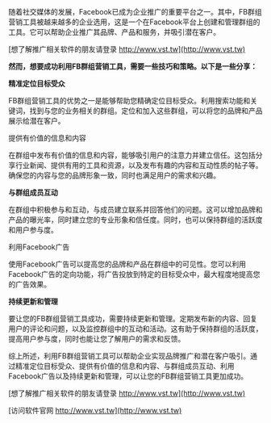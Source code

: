 随着社交媒体的发展，Facebook已成为企业推广的重要平台之一。其中，FB群组营销工具被越来越多的企业选用，这是一个在Facebook平台上创建和管理群组的工具。它可以帮助企业推广其品牌、产品和服务，并吸引潜在客户。

[想了解推广相关软件的朋友请登录 http://www.vst.tw](http://www.vst.tw)

**然而，想要成功利用FB群组营销工具，需要一些技巧和策略。以下是一些分享：**

**精准定位目标受众**

FB群组营销工具的优势之一是能够帮助您精确定位目标受众。利用搜索功能和关键词，找到与您的业务相关的群组。定位和加入这些群组，可以将您的品牌和产品展示给潜在客户。

提供有价值的信息和内容

在群组中发布有价值的信息和内容，能够吸引用户的注意力并建立信任。这包括分享行业新闻、提供有用的工具和资源，以及发布有趣的内容和互动性质的帖子等。确保您的内容与您的品牌形象一致，同时也满足用户的需求和兴趣。

**与群组成员互动**

在群组中积极参与和互动，与成员建立联系并回答他们的问题。这可以增加品牌和产品的曝光率，同时建立您的专业形象和信任度。同时，也可以保持群组的活跃度和用户参与度。

利用Facebook广告

使用Facebook广告可以提高您的品牌和产品在群组中的可见性。您可以利用Facebook广告的定向功能，将广告投放到特定的目标受众中，最大程度地提高您的广告效果。

**持续更新和管理**

要让您的FB群组营销工具成功，需要持续更新和管理。定期发布新的内容、回复用户的评论和问题，以及监控群组中的互动和活动。这有助于保持群组的活跃度，提高用户参与度，同时也能让您了解用户的需求和反馈。

综上所述，利用FB群组营销工具可以帮助企业实现品牌推广和潜在客户吸引。通过精准定位目标受众、提供有价值的信息和内容、与群组成员互动、利用Facebook广告以及持续更新和管理，可以让您的FB群组营销工具更加成功。

[想了解推广相关软件的朋友请登录 http://www.vst.tw](http://www.vst.tw)


[访问软件官网 http://www.vst.tw](http://www.vst.tw)
